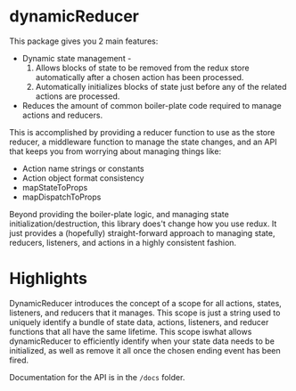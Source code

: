dynamicReducer
==============
This package gives you 2 main features:
* Dynamic state management - 
  1. Allows blocks of state to be removed from the redux store automatically after a chosen action has been processed.
  2. Automatically initializes blocks of state just before any of the related actions are processed.
* Reduces the amount of common boiler-plate code required to manage actions and reducers.

This is accomplished by providing a reducer function to use as the store reducer, a middleware function to manage the state changes, and an API that keeps you from worrying about managing things like:
* Action name strings or constants
* Action object format consistency
* mapStateToProps
* mapDispatchToProps

Beyond providing the boiler-plate logic, and managing state initialization/destruction, this library does't change how you use redux. It just provides a (hopefully) straight-forward approach to managing state, reducers, listeners, and actions in a highly consistent fashion.

Highlights
==========
DynamicReducer introduces the concept of a scope for all actions, states, listeners, and reducers that it manages. This scope is just a string used to uniquely identify a bundle of state data, actions, listeners, and reducer functions that all have the same lifetime. This scope iswhat allows dynamicReducer to efficiently identify when your state data needs to be initialized, as well as remove it all once the chosen ending event has been fired.

Documentation for the API is in the ```/docs``` folder.

